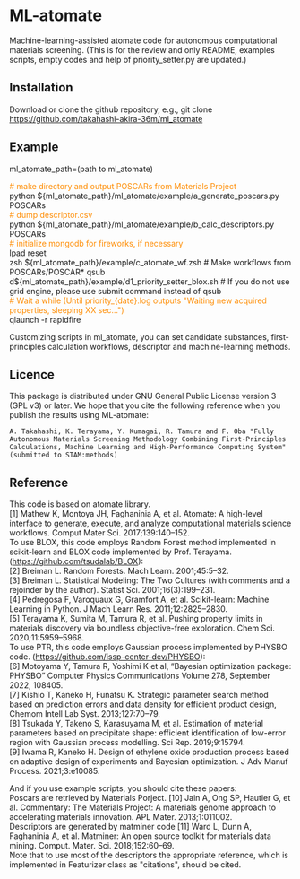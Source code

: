 ML-atomate
====

Machine-learning-assisted atomate code for autonomous computational materials screening.
(This is for the review and only README, examples scripts, empty codes and help of priority_setter.py are updated.)


## Installation
Download or clone the github repository, e.g., git clone https://github.com/takahashi-akira-36m/ml_atomate


## Example
ml_atomate_path=(path to ml_atomate) 


<span style="color: darkorange; ">\# make directory and output POSCARs from Materials Project </span>  
python ${ml_atomate_path}/ml_atomate/example/a_generate_poscars.py POSCARs  
 <span style="color: darkorange; ">\# dump descriptor.csv </span>  
python ${ml_atomate_path}/ml_atomate/example/b_calc_descriptors.py POSCARs  
<span style="color: darkorange; ">\# initialize mongodb for fireworks, if necessary </span>  
lpad reset  
zsh ${ml_atomate_path}/example/c_atomate_wf.zsh # Make workflows from POSCARs/POSCAR*  
qsub d${ml_atomate_path}/example/d1_priority_setter_blox.sh # If you do not use grid engine, please use submit command instead of qsub  
<span style="color: darkorange; "> \# Wait a while (Until priority_{date}.log outputs "Waiting new acquired properties, sleeping XX sec...") </span>  
qlaunch -r rapidfire   


Customizing scripts in ml_atomate, you can set candidate substances, first-principles calculation workflows, descriptor and machine-learning methods.

## Licence

This package is distributed under GNU General Public License version 3 (GPL v3) or later. 
We hope that you cite the following reference when you publish the results using ML-atomate:
```buildoutcfg
A. Takahashi, K. Terayama, Y. Kumagai, R. Tamura and F. Oba "Fully Autonomous Materials Screening Methodology Combining First-Principles Calculations, Machine Learning and High-Performance Computing System" (submitted to STAM:methods)
```

## Reference
This code is based on atomate library.  
[1] Mathew K, Montoya JH, Faghaninia A, et al. Atomate: A high-level interface to generate, execute, and analyze computational materials science workflows. Comput
Mater Sci. 2017;139:140–152.  
To use BLOX, this code employs Random Forest method implemented in scikit-learn and BLOX code implemented by Prof. Terayama. (https://github.com/tsudalab/BLOX):  
[2] Breiman L. Random Forests. Mach Learn. 2001;45:5–32.  
[3] Breiman L. Statistical Modeling: The Two Cultures (with comments and a
rejoinder by the author). Statist Sci. 2001;16(3):199–231.  
[4] Pedregosa F, Varoquaux G, Gramfort A, et al. Scikit-learn: Machine Learning in
Python. J Mach Learn Res. 2011;12:2825–2830.  
[5] Terayama K, Sumita M, Tamura R, et al. Pushing property limits in materials
discovery via boundless objective-free exploration. Chem Sci. 2020;11:5959–5968.  
To use PTR, this code employs Gaussian process implemented by PHYSBO code. (https://github.com/issp-center-dev/PHYSBO):  
[6] Motoyama Y, Tamura R, Yoshimi K et al, “Bayesian optimization package: PHYSBO” Computer Physics Communications Volume 278, September 2022, 108405.  
[7] Kishio T, Kaneko H, Funatsu K. Strategic parameter search method based on
prediction errors and data density for efficient product design, Chemom Intell Lab
Syst. 2013;127:70–79.  
[8] Tsukada Y, Takeno S, Karasuyama M, et al. Estimation of material parameters
based on precipitate shape: efficient identification of low-error region with
Gaussian process modelling. Sci Rep. 2019;9:15794.  
[9] Iwama R, Kaneko H. Design of ethylene oxide production process based on
adaptive design of experiments and Bayesian optimization. J Adv Manuf Process.
2021;3:e10085.  

And if you use example scripts, you should cite these papers:  
Poscars are retrieved by Materials Porject.
[10] Jain A, Ong SP, Hautier G, et al. Commentary: The Materials Project: A materials
genome approach to accelerating materials innovation. APL Mater. 2013;1:011002.  
Descriptors are generated by matminer code
[11] Ward L, Dunn A, Faghaninia A, et al. Matminer: An open source toolkit for
materials data mining. Comput. Mater. Sci. 2018;152:60–69.  
Note that to use most of the descriptors the appropriate reference, which is implemented in Featurizer class as "citations", should be cited.

